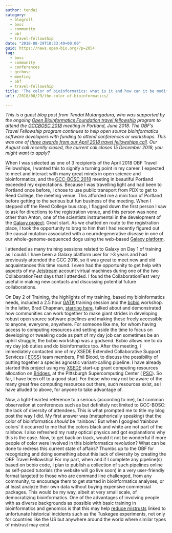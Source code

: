 ```yaml
---
author: tendai
category:
  - blogroll
  - bosc
  - community
  - obf
  - travel-fellowship
date: "2018-08-29T10:33:49+00:00"
guid: https://news.open-bio.org/?p=2054
tag:
  - bosc
  - community
  - conferences
  - gccbosc
  - meeting
  - obf
  - travel-fellowship
title: 'The color of bioinformatics: what is it and how can it be modified?'
url: /2018/08/29/the-color-of-bioinformatics/

---
```

_This is a guest blog post from Tendai Mutangadura, who was supported by the ongoing [Open Bioinformatics Foundation travel fellowship](https://github.com/OBF/obf-docs/blob/master/Travel_fellowships.md) program to attend the [GCCBOSC 2018](https://gccbosc2018.sched.com/) meeting in Portland, June 2018. The OBF’s Travel Fellowship program continues to help open source bioinformatics software developers with funding to attend conferences or workshops. This was one of [three awards from our April 2018 travel fellowships call](https://news.open-bio.org/2018/05/25/travel-fellowships-april-2018/). Our August call recently closed, the current call closes 15 December 2018, you might want to apply?_

When I was selected as one of 3 recipients of the April 2018 OBF Travel Fellowships, I wanted this to signify a turning point in my career. I expected to meet and interact with many great minds in open science and bioinformatics, and the [GCC-BOSC 2018](https://gccbosc2018.sched.com/) meeting in beautiful Portland exceeded my expectations. Because I was travelling light and had been to Portland once before, I chose to use public transport from PDX to get to Reed College, the meeting venue. This afforded me a mini tour of Portland before getting to the serious but fun business of the meeting. When I stepped off the Reed College bus stop, I flagged down the first person I saw to ask for directions to the registration venue, and this person was none other than Anton, one of the scientists instrumental in the development of the [Galaxy project](https://usegalaxy.org/). Great start. As we chatted en route to the registration place, I took the opportunity to brag to him that I had recently figured out the causal mutation associated with a neurodegenerative disease in one of our whole-genome-sequenced dogs using the web-based [Galaxy platform](https://usegalaxy.org/).

I attended as many training sessions related to Galaxy on Day 1 of training as I could. I have been a Galaxy platform user for >3 years and had previously attended the GCC 2016, so it was great to meet new and old acquaintances this time round. I even had the opportunity to get help with aspects of my [Jetstream](https://jetstream-cloud.org/support/index.php) account virtual machines during one of the two CollaborationFest days that I attended. I found the CollaborationFest very useful in making new contacts and discussing potential future collaborations.

On Day 2 of Training, the highlights of my training, based my bioinformatics needs, included a 2.5 hour [GATK](https://software.broadinstitute.org/gatk/) training session and the [bcbio](https://bcbio-nextgen.readthedocs.io/en/latest/contents/pipelines.html) workshop. In the latter, Brad Chapman, [starring here](https://www.youtube.com/watch?v=ukWhAetvNKE), talked about and demonstrated how communities can work together to make giant strides in developing robust open source software pipelines and making these freely accessible to anyone, everyone, anywhere. For someone like me, for whom having access to computing resources and setting aside the time to focus on developing or tweaking code as part of my day job can sometimes be an uphill struggle, the bcbio workshop was a godsend. Bcbio allows me to do my day job duties and do bioinformatics too. After the meeting, I immediately contacted one of my XSEDE Extended Collaborative Support Services ( [ECSS](https://portal.xsede.org/ecss)) team members, Phil Blood, to discuss the possibility of putting together a species agnostic variant-calling pipeline. I have already started this project using my [XSEDE](https://www.xsede.org/) start-up grant computing resources allocation on [Bridges](https://www.psc.edu/bridges), at the Pittsburgh Supercomputing Center ( [PSC](https://www.psc.edu/)). So far, I have been off to a good start. For those who may not be aware of the many great free computing resources out there, such resources exist, as I have alluded to above, for anyone to take advantage of.

Now, a light-hearted reference to a serious (according to me), but common observation at conferences such as but definitely not limited to GCC-BOSC: the lack of diversity of attendees. This is what prompted me to title my blog post the way I did. My first answer was (metaphorically speaking) that the color of bioinformatics _should_ be ‘rainbow’. But when I googled ‘rainbow colors’ it occurred to me that the colors black and white are not part of the rainbow. I also refreshed my rusty optical physics and got explanations why this is the case. Now, to get back on track, would it not be wonderful if more people of color were involved in this bioinformatics revolution? What can be done to redress this current state of affairs? Thumbs up to the OBF for recognizing and doing something about this lack of diversity by creating the OBF Travel Fellowship! For my part, when and if I complete any pipeline(s) based on bcbio code, I plan to publish a collection of such pipelines online as self-paced tutorials (the website will go live soon) in a very user-friendly format targeted to those who are command line challenged, from any community, to encourage them to get started in bioinformatics analyses, or at least analyze their own data without buying expensive commercial packages. This would be my way, albeit at very small scale, of democratizing bioinformatics. One of the advantages of involving people with as diverse backgrounds as possible with basic training in bioinformatics and genomics is that this may help [reduce mistrusts](https://www.ncbi.nlm.nih.gov/pmc/articles/PMC4354806/) linked to unfortunate historical incidents such as the Tuskegee experiments, not only for countries like the US but anywhere around the world where similar types of mistrust may exist.
